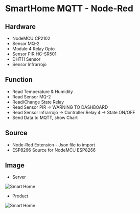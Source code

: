 # SmartHome MQTT - Node-Red

## Hardware
- NodeMCU CP2102 
- Sensor MQ-2
- Module 4 Relay Opto
- Sensor PIR HC-SR501
- DHT11 Sensor
- Sensor Infrarrojo


## Function
- Read Temperature & Humidity
- Read Sensor MQ-2
- Read/Change State Relay
- Read Sensor PIR -> WARNING TO DASHBOARD
- Read Sensor Infrarrojo -> Controller Relay 4 -> State ON/OFF
- Send Data to MQTT, show Chart 

## Source
- Node-Red Extension - Json file to import
- ESP8266 Source for NodeMCU ESP8266

## Image 
- Server

![Smart Home](https://github.com/baobon/SmartHome_Sensor_IoT/blob/master/Image/screen1.png?raw=true)

- Product

![Smart Home](https://github.com/baobon/SmartHome_Sensor_IoT/blob/master/Image/screen1.jpg?raw=true)



